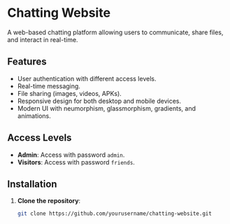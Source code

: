 # Chatting Website

A web-based chatting platform allowing users to communicate, share files, and interact in real-time.

## Features

- User authentication with different access levels.
- Real-time messaging.
- File sharing (images, videos, APKs).
- Responsive design for both desktop and mobile devices.
- Modern UI with neumorphism, glassmorphism, gradients, and animations.

## Access Levels

- **Admin**: Access with password `admin`.
- **Visitors**: Access with password `friends`.

## Installation

1. **Clone the repository**:
   ```sh
   git clone https://github.com/yourusername/chatting-website.git
